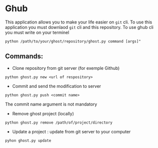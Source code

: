 # Ghub

This application allows you to make your life easier on ```git``` cli.
To use this application you must downlaod ```git``` cli and this repository.
To use ghub cli you must write on your terminel
```
python /path/to/your/ghost/repository/ghost.py command [args]"
```

## Commands:

- Clone repository from git server (for exemple Github)
```
python ghost.py new <url of respository>
```
- Commit and send the modification to server
```
python ghost.py push <commit name>
```
The commit name argument is not mandatory
- Remove ghost project (locally)
```
python ghost.py remove /path/of/project/directory
```
- Update a project : update from git server to your computer
```
pyhon ghost.py update
```
